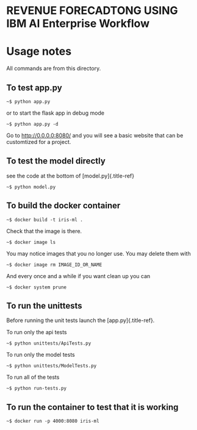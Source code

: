 # REVENUE FORECADTONG USING IBM AI Enterprise Workflow 


Usage notes
===========

All commands are from this directory.

To test app.py
--------------

``` {.bash}
~$ python app.py
```

or to start the flask app in debug mode

``` {.bash}
~$ python app.py -d
```

Go to <http://0.0.0.0:8080/> and you will see a basic website that can
be customtized for a project.

To test the model directly
--------------------------

see the code at the bottom of [model.py]{.title-ref}

``` {.bash}
~$ python model.py
```

To build the docker container
-----------------------------

``` {.bash}
~$ docker build -t iris-ml .
```

Check that the image is there.

``` {.bash}
~$ docker image ls
```

You may notice images that you no longer use. You may delete them with

``` {.bash}
~$ docker image rm IMAGE_ID_OR_NAME
```

And every once and a while if you want clean up you can

``` {.bash}
~$ docker system prune
```

To run the unittests
-----------------

Before running the unit tests launch the [app.py]{.title-ref}.

To run only the api tests

``` {.bash}
~$ python unittests/ApiTests.py
```

To run only the model tests

``` {.bash}
~$ python unittests/ModelTests.py
```

To run all of the tests

``` {.bash}
~$ python run-tests.py
```

To run the container to test that it is working
--------------------------------------------

``` {.bash}
~$ docker run -p 4000:8080 iris-ml
```



